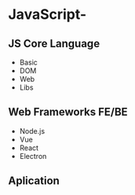 # JavaScript-
## JS Core Language
- Basic
- DOM
- Web
- Libs

## Web Frameworks FE/BE
- Node.js
- Vue
- React
- Electron

## Aplication
